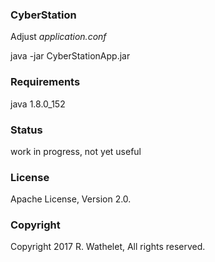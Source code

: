 ### CyberStation

Adjust *application.conf*

java -jar CyberStationApp.jar

### Requirements

java 1.8.0_152

### Status

work in progress, not yet useful


### License 

Apache License, Version 2.0.


### Copyright 

Copyright 2017 R. Wathelet, All rights reserved.




